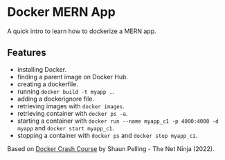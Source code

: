# Docker MERN App

A quick intro to learn how to dockerize a MERN app.

## Features

- installing Docker.
- finding a parent image on Docker Hub.
- creating a dockerfile.
- running `docker build -t myapp .`.
- adding a dockerignore file.
- retrieving images with `docker images`.
- retrieving container with `docker ps -a`.
- starting a container with `docker run --name myapp_c1 -p 4000:4000 -d myapp` and `docker start myapp_c1`.
- stopping a container with `docker ps` and `docker stop myapp_c1`.

Based on [Docker Crash Course](https://www.youtube.com/playlist?list=PL4cUxeGkcC9hxjeEtdHFNYMtCpjNBm3h7) by Shaun Pelling - The Net Ninja (2022).
